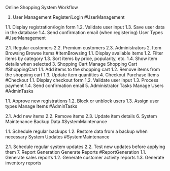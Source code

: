 Online Shopping System Workflow
1. User Management
Register/Login #UserManagement

1.1. Display registration/login form
1.2. Validate user input
1.3. Save user data in the database
1.4. Send confirmation email (when registering)
User Types #UserManagement

2.1. Regular customers
2.2. Premium customers
2.3. Administrators
2. Item Browsing
Browse Items #ItemBrowsing
1.1. Display available items
1.2. Filter items by category
1.3. Sort items by price, popularity, etc.
1.4. Show item details when selected
3. Shopping Cart
Manage Shopping Cart #ShoppingCart
1.1. Add items to the shopping cart
1.2. Remove items from the shopping cart
1.3. Update item quantities
4. Checkout
Purchase Items #Checkout
1.1. Display checkout form
1.2. Validate user input
1.3. Process payment
1.4. Send confirmation email
5. Administrator Tasks
Manage Users #AdminTasks

1.1. Approve new registrations
1.2. Block or unblock users
1.3. Assign user types
Manage Items #AdminTasks

2.1. Add new items
2.2. Remove items
2.3. Update item details
6. System Maintenance
Backup Data #SystemMaintenance

1.1. Schedule regular backups
1.2. Restore data from a backup when necessary
System Updates #SystemMaintenance

2.1. Schedule regular system updates
2.2. Test new updates before applying them
7. Report Generation
Generate Reports #ReportGeneration
1.1. Generate sales reports
1.2. Generate customer activity reports
1.3. Generate inventory reports
